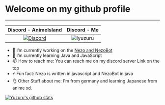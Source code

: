 # Welcome on my github profile

-------------------
| Discord - AnimeIsland | Discord - Me |
| :---: | :---: |
| [![Discord](https://img.shields.io/discord/778350987600461855?color=darkblue&label=discord%20%5BAnimeIsland%5D&logo=discord&logoColor=lightblue)](http://animeisland.yuzuru.ml) | ![!yuzuru](https://img.shields.io/badge/!yuzuru.%234112-Online-green) |

- 🔭 I’m currently working on the [Nezo and NezoBot](https://discord.ly/nezo)
- 🌱 I’m currently learning Java and JavaScript
- 📫 How to reach me: You can reach me on my discord server Link on the top
- ⚡ Fun fact: Nezo is written in javascript and NezoBot in java
- 👌 Other Stuff about me: I'm from germany and learning Japanese from anime xd.

[![Yuzuru's github stats](https://github-readme-stats.vercel.app/api?username=yamaiYuzuru&theme=dark&show_icons=true&count_private=true)](https://github.com/yamaiYuzuru/yamaiYuzuru/)
